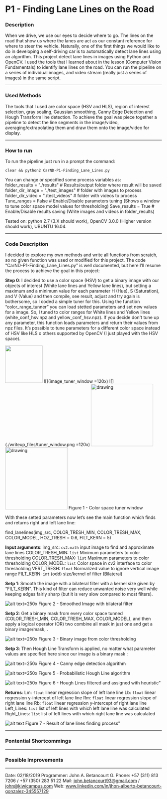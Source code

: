 [image_tuner_window]: ./writeup_files/tuner_window.png "Color space tuner window"
[image_filtering]: ./writeup_files/image_filtered.png "Smoothed Image with bilateral filter"
[image_binary_mask]: ./writeup_files/binary_mask.png "Binary image from color thresholding"
[image_mask_canny]: ./writeup_files/mask_canny.png "Canny edge detection algorithm"
[image_HoughLinesP]: ./writeup_files/HoughLinesP.png "Probabilistic Hough Line algorithm"
[image_HoughLinesP_Heuricstic]: ./writeup_files/HoughLinesP_Heuricstic.png "Hough Lines filtered and assigned with heuristic"
[image_result]: ./writeup_files/result.png "Result of lane lines finding process"

# **P1 - Finding Lane Lines on the Road** 

### Description

When we drive, we use our eyes to decide where to go.  The lines on the road that show us where the lanes are act as our constant reference for where to steer the vehicle.  Naturally, one of the first things we would like to do in developing a self-driving car is to automatically detect lane lines using an algorithm. This project detect lane lines in images using Python and OpenCV.  I used the tools that I learned about in the lesson (Computer Vision Fundamentals) to identify lane lines on the road. You can run the pipeline on a series of individual images, and video stream (really just a series of images) in the same script. 

---

### Used Methods

The tools that I used are color space (HSV and HLS), region of interest selection, gray scaling, Gaussian smoothing, Canny Edge Detection and Hough Transform line detection. To achieve the goal was piece together a pipeline to detect the line segments in the image/video, averaging/extrapolating them and draw them onto the image/video for display. 

---

### How to run
To run the pipeline just run in a prompt the command:

```clear && python2 CarND-P1-Finding_Lane_Lines.py```

You can change or specified some process variables as:	    
	folder_results       = "./results"         # Results/output folder where result will be saved
    	folder_dir_image = "./test_images" # folder with images to process 
    	folder_dir_video  = "./test_videos"  # folder with videos to process 
    	Tune_ranges = False # Enable/Disable parameters tuning (Shows a window to tune color space model values for thresholding)
    	Save_results = True  # Enable/Disable results saving (Write images and videos in folder_results)

Tested on: python 2.7 (3.X should work), OpenCV 3.0.0 (Higher version should work), UBUNTU 16.04.

---

### Code Description

I decided to explore my own methods and write all functions from scratch, so no given function was used or modified for this project. The code “CarND-P1-Finding_Lane_Lines.py” is well documented, but here I’ll resume the process to achieve the goal in this project:

**Step 0**: I decided to use a color space (HSV) to get a binary image with our objects of interest (White lane lines and Yellow lane lines), but setting a maximum and a minimum value for each parameter H (Hue), S (Saturation), and V (Value) and then compile, see result, adjust and try again is bothersome, so I coded a simple tuner for this. Using the function “color_range_tunner”  you can load stetted parameters and set new values for a image. So, I tuned to color ranges for White lines and Yellow lines (white_conf_hsv.npz and yellow_conf_hsv.npz). If you decide don't tune up any parameter, this function loads parameters and return their values from npz files. It’s possible to tune parameters for a different color space instead of HSV like HLS o others supported by OpenCV (I just played with the HSV space).

<img src=image_tuner_window  width="120" height="120">
![](image_tuner_window =120x)
![](./writeup_files/tuner_window.png =120x)
<img src="./writeup_files/tuner_window.png" alt="drawing" width="200"/>
<img src="/writeup_files/tuner_window.png" alt="drawing" width="200"/>
Figure 1 - Color space tuner window 

With these setted parameters now let’s see the main function which finds and returns right and left lane line:

find_lanelines(img_src, COLOR_TRESH_MIN, COLOR_TRESH_MAX, COLOR_MODEL, HOZ_TRESH = 0.6, FILT_KERN = 5)   

**Input arguments**:
	img_src: `cv2.math` input image to find and approximate lane lines
	COLOR_TRESH_MIN: `list` Minimum parameters to color thresholding
	COLOR_TRESH_MAX: `list` Maximum parameters to color thresholding
	COLOR_MODEL: `list` Color space in cv2 interface to color thresholding
	VERT_TRESH: `float` Normalized value to ignore vertical image range
	FILT_KERN: `int` (odd) size/kernel of filter (Bilateral)


**Setp 1**: Smooth the image with a bilateral filter with a kernel size given by “FILT_KERN”. This kind of filter can reduce unwanted noise very well while keeping edges fairly sharp (but it is very slow compared to most filters).

![alt text][image_filtering]=250x
Figure 2 - Smoothed Image with bilateral filter

**Setp 2**: Get a binary mask from every color space tunned (COLOR_TRESH_MIN, COLOR_TRESH_MAX, COLOR_MODEL), and then apply a logical operator (OR) two combine all mask in just one and get a binary image/mask, .

![alt text][image_binary_mask]=250x
Figure 3 - Binary image from color thresholding

**Setp 3**: Then Hough Line Transform is applied, no matter what parameter values are specified here since our image is a binary mask : 

![alt text][image_mask_canny]=250x
Figure 4 - Canny edge detection algorithm

![alt text][image_HoughLinesP]=250x
Figure 5 - Probabilistic Hough Line algorithm

![alt text][image_HoughLinesP_Heuricstic]=250x
Figure 6 - Hough Lines filtered and assigned with heuristic"



**Returns**:
	Lm: `float`  linear regression slope of left lane line
	Lb: `float`  linear regression y-intercept of left lane line
	Rm: `float`  linear regression slope of right lane line
	Rb: `float`  linear regression y-intercept of right lane line
	Left_Lines: `list` list of left lines with which left lane line was calculated
	Right_Lines: `list` list of left lines with which right lane line was calculated

![alt text][image_result] 
Figure 7 - Result of lane lines finding process"

---

### Pontential Shortcommings

---

### Possible Improvements

---

Date: 02/18/2019
Programmer: John A. Betancourt G.
Phone: +57 (311) 813 7206 / +57 (350) 283 51 22
Mail: john.betancourt93@gmail.com / john@kiwicampus.com
Web: www.linkedin.com/in/jhon-alberto-betancourt-gonzalez-345557129





